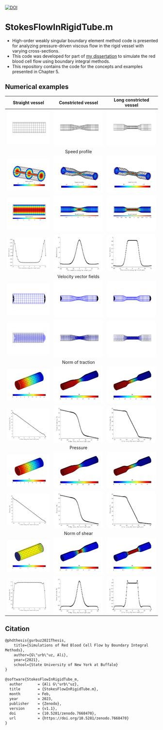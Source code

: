 [![DOI](https://zenodo.org/badge/413033129.svg)](https://zenodo.org/badge/latestdoi/413033129)

# StokesFlowInRigidTube.m

- High-order weakly singular boundary element method code is presented for analyzing pressure-driven viscous flow in the rigid vessel with varying cross-sections.
- This code was developed for part of [my dissertation](https://www.researchgate.net/publication/355033649_Simulations_of_Red_Blood_Cell_Flow_by_Boundary_Integral_Methods) to simulate the red blood cell flow using boundary integral methods.
- This repository contains the code for the concepts and examples presented in Chapter 5.

## Numerical examples

|Straight vessel| Constricted vessel | Long constricted vessel |
| :-: | :-: | :-: |
|<img src="Results/ShortMicrocapillary_16El/ShortMicrocapillary_16El.png">|<img src="Results/RefinedConstrictedVessel_16El/RefinedConstrictedVessel_16El.png">|<img src="Results/LongConstrictedVessel_16El/LongConstrictedVessel_16El.png">|
| | Speed profile | |
|<img src="Results/ShortMicrocapillary_16El/SpeedProfileInsideVessel.png">|<img src="Results/RefinedConstrictedVessel_16El/SpeedProfileInsideVessel.png">|<img src="Results/LongConstrictedVessel_16El/SpeedProfileInsideVessel.png">|
|<img src="Results/ShortMicrocapillary_16El/SpeedProfileInsideVesselSideView.png">|<img src="Results/RefinedConstrictedVessel_16El/SpeedProfileInsideVesselSideView.png">|<img src="Results/LongConstrictedVessel_16El/SpeedProfileInsideVesselSideView.png">|
|<img src="Results/ShortMicrocapillary_16El/SpeedCenterlineVessel.png">|<img src="Results/RefinedConstrictedVessel_16El/SpeedCenterlineVessel.png">|<img src="Results/LongConstrictedVessel_16El/SpeedCenterlineVessel.png">|
| | Velocity vector fields | |
|<img src="Results/ShortMicrocapillary_16El/InletOutletVelocityProfile.png">|<img src="Results/RefinedConstrictedVessel_16El/InletOutletVelocityProfile.png">|<img src="Results/LongConstrictedVessel_16El/InletOutletVelocityProfile.png">|
|<img src="Results/ShortMicrocapillary_16El/VelocityProfileInsideVesselSideView.png">|<img src="Results/RefinedConstrictedVessel_16El/VelocityProfileInsideVesselSideView.png">|<img src="Results/LongConstrictedVessel_16El/VelocityProfileInsideVesselSideView.png">|
| | Norm of traction | |
|<img src="Results/ShortMicrocapillary_16El/NormTractionProfile.png">|<img src="Results/RefinedConstrictedVessel_16El/NormTractionProfile.png">|<img src="Results/LongConstrictedVessel_16El/NormTractionProfile.png">|
|<img src="Results/ShortMicrocapillary_16El/NormTractionLine.png">|<img src="Results/RefinedConstrictedVessel_16El/NormTractionLine.png">|<img src="Results/LongConstrictedVessel_16El/NormTractionLine.png">|
| | Pressure | |
|<img src="Results/ShortMicrocapillary_16El/NormPressureProfile.png">|<img src="Results/RefinedConstrictedVessel_16El/NormPressureProfile.png">|<img src="Results/LongConstrictedVessel_16El/NormPressureProfile.png">|
|<img src="Results/ShortMicrocapillary_16El/NormPresureLine.png">|<img src="Results/RefinedConstrictedVessel_16El/NormPresureLine.png">|<img src="Results/LongConstrictedVessel_16El/NormPresureLine.png">|
| | Norm of shear | |
|<img src="Results/ShortMicrocapillary_16El/NormShearProfile.png">|<img src="Results/RefinedConstrictedVessel_16El/NormShearProfile.png">|<img src="Results/LongConstrictedVessel_16El/NormShearProfile.png">|
|<img src="Results/ShortMicrocapillary_16El/NormShearLine.png">|<img src="Results/RefinedConstrictedVessel_16El/NormShearLine.png">|<img src="Results/LongConstrictedVessel_16El/NormShearLine.png">|

## Citation

    @phdthesis{gurbuz2021Thesis,
        title={Simulations of Red Blood Cell Flow by Boundary Integral Methods},
        author={G\"urb\"uz, Ali},
        year={2021},
        school={State University of New York at Buffalo}
    }
    
    @software{StokesFlowInRigidTube_m,
      author       = {Ali G\"urb\"uz},
      title        = {StokesFlowInRigidTube.m},
      month        = Feb,
      year         = 2023,
      publisher    = {Zenodo},
      version      = {v1.1},
      doi          = {10.5281/zenodo.7668470},
      url          = {https://doi.org/10.5281/zenodo.7668470}
    }

